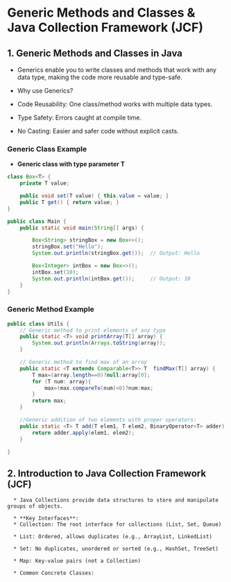 # Generic Methods and Classes & Java Collection Framework (JCF)
  ## 1. Generic Methods and Classes in Java
  * Generics enable you to write classes and methods that work with any data type, 
          making the code more reusable and type-safe.
        
  * Why use Generics?
  
  * Code Reusability: One class/method works with multiple data types.
      
  * Type Safety: Errors caught at compile time.
        
  * No Casting: Easier and safer code without explicit casts.

 ### Generic Class Example
 * **Generic class with type parameter T**
```java
class Box<T> {
    private T value;

    public void set(T value) { this.value = value; }
    public T get() { return value; }
}

public class Main {
    public static void main(String[] args) {

        Box<String> stringBox = new Box<>();
        stringBox.set("Hello");
        System.out.println(stringBox.get());  // Output: Hello

        Box<Integer> intBox = new Box<>();
        intBox.set(10);
        System.out.println(intBox.get());     // Output: 10
    }
}
```
### Generic Method Example
```java
public class Utils {
    // Generic method to print elements of any type
    public static <T> void printArray(T[] array) {
        System.out.println(Arrays.toString(array));
    }    

    // Generic method to find max of an array
    public static <T extends Comparable<T>> T  findMax(T[] array) {
        T max=(array.length==0)?null:array[0];
        for (T num: array){
            max=(max.compareTo(num)<0)?num:max;
        }
        return max;
    }

    //Generic addition of two elements with proper operators: 
    public static <T> T add(T elem1, T elem2, BinaryOperator<T> adder) {
        return adder.apply(elem1, elem2);
    }

}

```
## 2. Introduction to Java Collection Framework (JCF)
      * Java Collections provide data structures to store and manipulate groups of objects.
      
      * **Key Interfaces**:
      * Collection: The root interface for collections (List, Set, Queue)
      
      * List: Ordered, allows duplicates (e.g., ArrayList, LinkedList)
      
      * Set: No duplicates, unordered or sorted (e.g., HashSet, TreeSet)
      
      * Map: Key-value pairs (not a Collection)
      
      * Common Concrete Classes:
